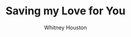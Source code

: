 ---
layout: post
title: Saving my Love for You
author: Whitney Houston
image:
  artist: whitney-houston.png
---